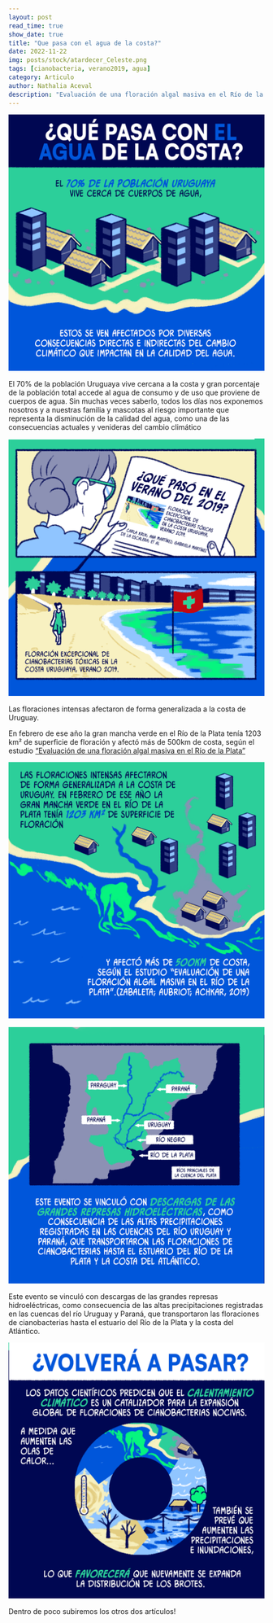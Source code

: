 ```yaml
---
layout: post
read_time: true
show_date: true
title: "Que pasa con el agua de la costa?"
date: 2022-11-22
img: posts/stock/atardecer_Celeste.png
tags: [cianobacteria, verano2019, agua]
category: Articulo
author: Nathalia Aceval
description: "Evaluación de una floración algal masiva en el Río de la Plata"
---
```

![ilustracion1](assets/img/posts/20221122/INFOGRAF-1-Leon-Marino-final_01.png)

  El 70% de la población Uruguaya vive cercana a la costa y gran porcentaje de la población total accede al agua de consumo y de uso que proviene de cuerpos de agua. Sin muchas veces saberlo, todos los días nos exponemos nosotros y a nuestras familia y mascotas al riesgo importante que representa la disminución de la calidad del agua, como una de las consecuencias actuales y venideras del cambio climático

![ilustracion0](assets/img/posts/20221122/INFOGRAF-1-Leon-Marino-final_02.png)


Las floraciones intensas afectaron de forma generalizada a la costa de Uruguay.

En febrero de ese año la gran mancha verde en el Río de la Plata tenía 1203 km² de superficie de floración y afectó más de 500km de costa, según el estudio [“Evaluación de una floración algal masiva en el Río de la Plata”](https://doi.org/10.1016/j.watres.2020.115944)

  

![ilustracion2](assets/img/posts/20221122/INFOGRAF-1-Leon-Marino-final_03.png)

  

![ilustracion3](assets/img/posts/20221122/INFOGRAF-1-Leon-Marino-final_04.png)

  

Este evento se vinculó con descargas de las grandes represas hidroeléctricas, como consecuencia de las altas precipitaciones registradas en las cuencas del río Uruguay y Paraná, que transportaron las floraciones de cianobacterias hasta el estuario del Río de la Plata y la costa del Atlántico.

  

![ilustracion4](assets/img/posts/20221122/INFOGRAF-1-Leon-Marino-final_05.png)



Dentro de poco subiremos los otros dos artículos!